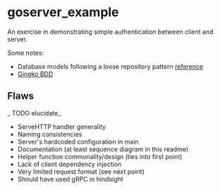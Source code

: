 # goserver_example
An exercise in demonstrating simple authentication between client and server.

Some notes:

- Database models following a loose repository pattern [reference](https://medium.com/bumpers/our-go-is-fine-but-our-sql-is-great-b4857950a243)
- [Gingko BDD](http://onsi.github.io/ginkgo/)

## Flaws

_ TODO elucidate_

- ServeHTTP handler generality
- Naming consistencies
- Server's hardcoded configuration in main
- Documentation (at least sequence diagram in this readme)
- Helper function commonality/design (ties into first point)
- Lack of client dependency injection
- Very limited request format (see next point)
- Should have used gRPC in hindsight
